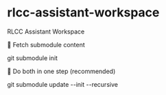 # rlcc-assistant-workspace
RLCC Assistant Workspace


🔹 Fetch submodule content

git submodule init

🔹 Do both in one step (recommended)

git submodule update --init --recursive